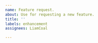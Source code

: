 ```yaml
---
name: Feature request.
about: Use for requesting a new feature.
title: ''
labels: enhancement
assignees: LiamCoal

---
```


<!--
Just describe your new feature as best you can, including links to possibly relevant documents.
-->
